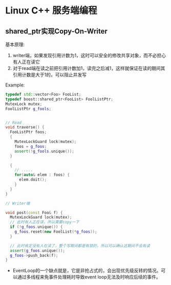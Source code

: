 # Linux C++ 服务端编程
## shared_ptr实现Copy-On-Writer

基本原理:

1. writer端，如果发现引用计数为1，这时可以安全的修改共享对象，而不必担心有人正在读它
2. 对于read端在读之前把引用计数加1，读完之后减1，这样就保证在读的期间其引用计数是大于1的，可以阻止并发写

Example:

```cpp
typedef std::vector<Foo> FooList;
typedef boost::shared_ptr<FooList> FoolListPtr;
MutexLock mutex;
FoolListPtr g_fools;


// Read
void traverse() {
  FooListPtr foos;
  {
    MutexLockGuard lock(mutex);
    foos = g_foos;
    assert(!g_fools.unique());
  }

  {
    // .....
    for(auto& elem : foos) {
      elem.doit();
    }
  }
}

// Writer端

void post(const Foo& f) {
  MutexLockGuard lock(mutex);
  // 此时有人正在读，所以需要copy一下
  if (!g_foos.unique()) {
    g_foos.reset(new FoolList(*g_foos));
  }

  // 此时肯定没有人在读了，整个写期间都是有锁的，所以可以确认这期间不会有读
  assert(g_foos.unique());
  g_foos->push_back(f);
}
```


* EventLoop的一个缺点就是，它是非抢占式的，会出现优先级反转的情况。可以通过多线程来免事件处理耗时导致event loop无法及时响应后续的事件。
